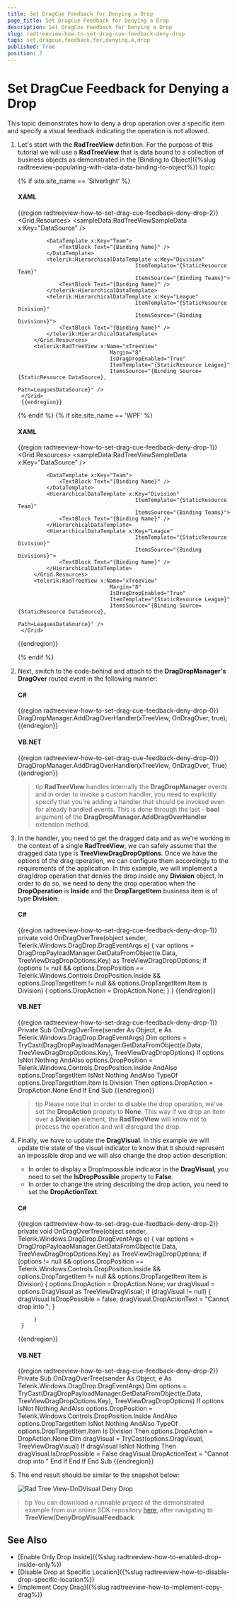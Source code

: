 ```yaml
---
title: Set DragCue Feedback for Denying a Drop
page_title: Set DragCue Feedback for Denying a Drop
description: Set DragCue Feedback for Denying a Drop
slug: radtreeview-how-to-set-drag-cue-feedback-deny-drop
tags: set,dragcue,feedback,for,denying,a,drop
published: True
position: 7
---
```


# Set DragCue Feedback for Denying a Drop

This topic demonstrates how to deny a drop operation over a specific item and specify a visual feedback indicating the operation is not allowed.

1. Let's start with the __RadTreeView__ definition. For the purpose of this tutorial we will use a __RadTreeView__ that is data bound to a collection of business objects as demonstrated in the [Binding to Object]({%slug radtreeview-populating-with-data-data-binding-to-object%}) topic:
			
	{% if site.site_name == 'Silverlight' %}

	#### __XAML__

	{{region radtreeview-how-to-set-drag-cue-feedback-deny-drop-2}}
		<Grid>
			<Grid.Resources>
				<sampleData:RadTreeViewSampleData x:Key="DataSource" />
		
				<DataTemplate x:Key="Team">
					<TextBlock Text="{Binding Name}" />
				</DataTemplate>
				<telerik:HierarchicalDataTemplate x:Key="Division"
											ItemTemplate="{StaticResource Team}"
											ItemsSource="{Binding Teams}">
					<TextBlock Text="{Binding Name}" />
				</telerik:HierarchicalDataTemplate>
				<telerik:HierarchicalDataTemplate x:Key="League"
											ItemTemplate="{StaticResource Division}"
											ItemsSource="{Binding Divisions}">
					<TextBlock Text="{Binding Name}" />
				</telerik:HierarchicalDataTemplate>
			</Grid.Resources>
			<telerik:RadTreeView x:Name="xTreeView"
									Margin="8"
									IsDragDropEnabled="True"
									ItemTemplate="{StaticResource League}"
									ItemsSource="{Binding Source={StaticResource DataSource},
														Path=LeaguesDataSource}" />
		</Grid>       
		{{endregion}}

	{% endif %}
	{% if site.site_name == 'WPF' %}

	#### __XAML__

	{{region radtreeview-how-to-set-drag-cue-feedback-deny-drop-1}}
		<Grid>
			<Grid.Resources>
				<sampleData:RadTreeViewSampleData x:Key="DataSource" />
		
				<DataTemplate x:Key="Team">
					<TextBlock Text="{Binding Name}" />
				</DataTemplate>
				<HierarchicalDataTemplate x:Key="Division"
											ItemTemplate="{StaticResource Team}"
											ItemsSource="{Binding Teams}">
					<TextBlock Text="{Binding Name}" />
				</HierarchicalDataTemplate>
				<HierarchicalDataTemplate x:Key="League"
											ItemTemplate="{StaticResource Division}"
											ItemsSource="{Binding Divisions}">
					<TextBlock Text="{Binding Name}" />
				</HierarchicalDataTemplate>
			</Grid.Resources>
			<telerik:RadTreeView x:Name="xTreeView"
									Margin="8"
									IsDragDropEnabled="True"
									ItemTemplate="{StaticResource League}"
									ItemsSource="{Binding Source={StaticResource DataSource},
														Path=LeaguesDataSource}" />
		</Grid>       
	{{endregion}}

	{% endif %}

2. Next, switch to the code-behind and attach to the __DragDropManager's DragOver__ routed event in the following manner:			

	#### __C#__

	{{region radtreeview-how-to-set-drag-cue-feedback-deny-drop-0}}
		DragDropManager.AddDragOverHandler(xTreeView, OnDragOver, true);
	{{endregion}}

	#### __VB.NET__

	{{region radtreeview-how-to-set-drag-cue-feedback-deny-drop-0}}
		DragDropManager.AddDragOverHandler(xTreeView, OnDragOver, True)
	{{endregion}}

	>tip __RadTreeView__ handles internally the __DragDropManager__ events and in order to invoke a custom handler, you need to explicitly specify that you're adding a handler that should be invoked even for already handled events. This is done through the last - __bool__ argument of the __DragDropManager.AddDragOverHandler__ extension method.			  

3. In the handler, you need to get the dragged data and as we're working in the context of a single __RadTreeView__, we can safely assume that the dragged data type is __TreeViewDragDropOptions__. Once we have the options of the drag operation, we can configure them accordingly to the requirements of the application. In this example, we will implement a drag/drop operation that denies the drop inside any __Division__ object. In order to do so, we need to deny the drop operation when the __DropOperation__ is __Inside__ and the __DropTargetItem__ business item is of type __Division__:			

	#### __C#__

	{{region radtreeview-how-to-set-drag-cue-feedback-deny-drop-1}}
		private void OnDragOverTree(object sender, Telerik.Windows.DragDrop.DragEventArgs e)
		{
			var options = DragDropPayloadManager.GetDataFromObject(e.Data, TreeViewDragDropOptions.Key) as TreeViewDragDropOptions;
			if (options != null && options.DropPosition == Telerik.Windows.Controls.DropPosition.Inside && options.DropTargetItem != null && options.DropTargetItem.Item is Division)
			{
				options.DropAction = DropAction.None;
			}
		}
	{{endregion}}

	#### __VB.NET__

	{{region radtreeview-how-to-set-drag-cue-feedback-deny-drop-1}}
		Private Sub OnDragOverTree(sender As Object, e As Telerik.Windows.DragDrop.DragEventArgs)
			Dim options = TryCast(DragDropPayloadManager.GetDataFromObject(e.Data, TreeViewDragDropOptions.Key), TreeViewDragDropOptions)
			If options IsNot Nothing AndAlso options.DropPosition = Telerik.Windows.Controls.DropPosition.Inside AndAlso options.DropTargetItem IsNot Nothing AndAlso TypeOf options.DropTargetItem.Item Is Division Then
				options.DropAction = DropAction.None
			End If
		End Sub
	{{endregion}}

	>tip Please note that in order to disable the drop operation, we've set the __DropAction__ propety to __None__. This way if we drop an item over a __Division__ element, the __RadTreeView__ will know not to process the operation and will disregard the drop.			  

4. Finally, we have to update the __DragVisual__. In this example we will update the state of the visual indicator to know that it should represent an impossible drop and we will also change the drop action description:

	* In order to display a DropImpossible indicator in the __DragVisual__, you need to set the __IsDropPossible__ property to __False__.
	* In order to change the string describing the drop action, you need to set the __DropActionText__.

	#### __C#__

	{{region radtreeview-how-to-set-drag-cue-feedback-deny-drop-2}}
		private void OnDragOverTree(object sender, Telerik.Windows.DragDrop.DragEventArgs e)
		{
			var options = DragDropPayloadManager.GetDataFromObject(e.Data, TreeViewDragDropOptions.Key) as TreeViewDragDropOptions;
			if (options != null && options.DropPosition == Telerik.Windows.Controls.DropPosition.Inside && options.DropTargetItem != null && options.DropTargetItem.Item is Division)
			{
				options.DropAction = DropAction.None;
				var dragVisual = options.DragVisual as TreeViewDragVisual;
				if (dragVisual != null)
				{
					dragVisual.IsDropPossible = false;
					dragVisual.DropActionText = "Cannot drop into ";
				} 
		
			}
		}
	{{endregion}}

	#### __VB.NET__

	{{region radtreeview-how-to-set-drag-cue-feedback-deny-drop-2}}
		Private Sub OnDragOverTree(sender As Object, e As Telerik.Windows.DragDrop.DragEventArgs)
			Dim options = TryCast(DragDropPayloadManager.GetDataFromObject(e.Data, TreeViewDragDropOptions.Key), TreeViewDragDropOptions)
			If options IsNot Nothing AndAlso options.DropPosition = Telerik.Windows.Controls.DropPosition.Inside AndAlso options.DropTargetItem IsNot Nothing AndAlso TypeOf options.DropTargetItem.Item Is Division Then
				options.DropAction = DropAction.None
				Dim dragVisual = TryCast(options.DragVisual, TreeViewDragVisual)
				If dragVisual IsNot Nothing Then
					dragVisual.IsDropPossible = False
					dragVisual.DropActionText = "Cannot drop into "
				End If
			End If
		End Sub
	{{endregion}}

5. The end result should be similar to the snapshot below: 

	![Rad Tree View-DnDVisual Deny Drop](images/RadTreeView-DnDVisualDenyDrop.png)

>tip You can download a runnable project of the demonstrated example from our online SDK repository [here](https://github.com/telerik/xaml-sdk), after navigating to __TreeView/DenyDropVisualFeedback__.

## See Also
 * [Enable Only Drop Inside]({%slug radtreeview-how-to-enabled-drop-inside-only%})
 * [Disable Drop at Specific Location]({%slug radtreeview-how-to-disable-drop-specific-location%})
 * [Implement Copy Drag]({%slug radtreeview-how-to-implement-copy-drag%})